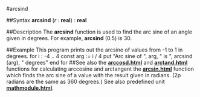 
#arcsind

##Syntax
**arcsind** (*r* : **real**) : **real**

##Description
The **arcsind** function is used to find the arc sine of an angle given in degrees. For example, **arcsind** (0.5) is 30.

##Example
This program prints out the arcsine of values from -1 to 1 in degrees.
        for i : -4 .. 4
            const arg := i / 4
            put "Arc sine of ", arg, " is ",
                arcsind (arg), " degrees"
        end for
##See also
the **[arccosd.html](arccosd)** and **[arctand.html](arctand)** functions for calculating arccosine and arctangent
the **[arcsin.html](arcsin)** function which finds the arc sine of a value with the result given in radians. (2p radians are the same as 360 degrees.)
See also predefined unit **[mathmodule.html](Math)**.
